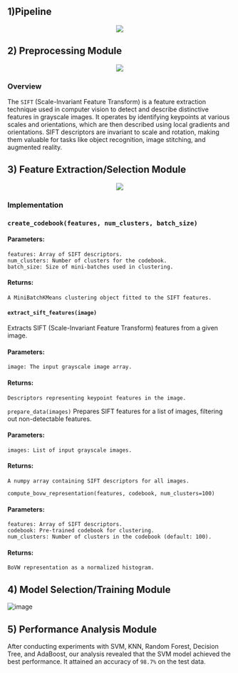 ## 1)Pipeline


<p align="center">
  <img src="https://github.com/Omar-Said-4/Arabic_OFR/assets/87082462/1f03e7d0-cbd4-4fd3-b602-070ab61884e9">
</p>


## 2) Preprocessing Module
<p align="center">
  <img src="https://github.com/Omar-Said-4/Arabic_OFR/assets/87082462/10045550-428f-40d7-b8af-c19b3398983d">
</p>




### Overview

The `SIFT` (Scale-Invariant Feature Transform) is a feature extraction technique used in computer vision to detect and describe distinctive features in grayscale images. It operates by identifying keypoints at various scales and orientations, which are then described using local gradients and orientations. SIFT descriptors are invariant to scale and rotation, making them valuable for tasks like object recognition, image stitching, and augmented reality.

## 3) Feature Extraction/Selection Module 

<p align="center">
  <img src="https://github.com/Omar-Said-4/Arabic_OFR/assets/87082462/dc4ea69d-aa9f-4761-8780-1334c9a3d08a">
</p>

### Implementation


### `create_codebook(features, num_clusters, batch_size)`
#### Parameters:

```
features: Array of SIFT descriptors.
num_clusters: Number of clusters for the codebook.
batch_size: Size of mini-batches used in clustering.

```
#### Returns:
```
A MiniBatchKMeans clustering object fitted to the SIFT features.

```
#### `extract_sift_features(image)`

Extracts SIFT (Scale-Invariant Feature Transform) features from a given image.

#### Parameters:
```
image: The input grayscale image array.
```
#### Returns:
```
Descriptors representing keypoint features in the image.
```
`prepare_data(images)`
Prepares SIFT features for a list of images, filtering out non-detectable features.

#### Parameters:
```
images: List of input grayscale images.
```
#### Returns:
```
A numpy array containing SIFT descriptors for all images.
```
`compute_bovw_representation(features, codebook, num_clusters=100)`
#### Parameters:
```
features: Array of SIFT descriptors.
codebook: Pre-trained codebook for clustering.
num_clusters: Number of clusters in the codebook (default: 100).
```
#### Returns:
```
BoVW representation as a normalized histogram.
```

## 4) Model Selection/Training Module
![image](https://github.com/Omar-Said-4/Arabic_OFR/assets/87082462/356b58fc-f946-40e6-b0b5-041443804455)


## 5) Performance Analysis Module


After conducting experiments with SVM, KNN, Random Forest, Decision Tree, and AdaBoost, our analysis revealed that the SVM model achieved the best performance. 
It attained an accuracy of `98.7%` on the test data.






